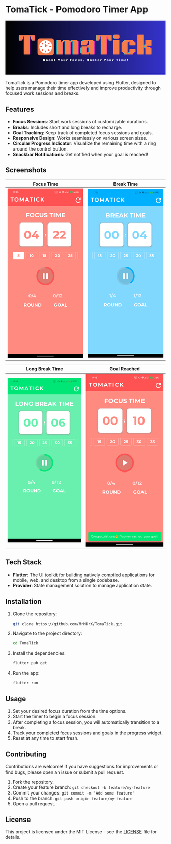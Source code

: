 # TomaTick - Pomodoro Timer App

![TomaTick Logo](https://github.com/MrMDrX/TomaTick/blob/main/images/banner.png)

TomaTick is a Pomodoro timer app developed using Flutter, designed to help users manage their time effectively and improve productivity through focused work sessions and breaks.

## Features

- **Focus Sessions**: Start work sessions of customizable durations.
- **Breaks**: Includes short and long breaks to recharge.
- **Goal Tracking**: Keep track of completed focus sessions and goals.
- **Responsive Design**: Works seamlessly on various screen sizes.
- **Circular Progress Indicator**: Visualize the remaining time with a ring around the control button.
- **Snackbar Notifications**: Get notified when your goal is reached!

## Screenshots

| **Focus Time** | **Break Time** |
| --- | --- |
| ![Focus Time](https://github.com/MrMDrX/TomaTick/blob/main/images/screenshots/focus.png) | ![Break Time](https://github.com/MrMDrX/TomaTick/blob/main/images/screenshots/break.png) |

| **Long Break Time** | **Goal Reached** |
| --- | --- |
| ![Long Break Time](https://github.com/MrMDrX/TomaTick/blob/main/images/screenshots/longbreak.png) | ![Goal Reached](https://github.com/MrMDrX/TomaTick/blob/main/images/screenshots/goal.png) |


## Tech Stack

- **Flutter**: The UI toolkit for building natively compiled applications for mobile, web, and desktop from a single codebase.
- **Provider**: State management solution to manage application state.

## Installation

1. Clone the repository:

   ```bash
   git clone https://github.com/MrMDrX/TomaTick.git
   ```

2. Navigate to the project directory:

   ```bash
   cd TomaTick
   ```

3. Install the dependencies:

   ```bash
   flutter pub get
   ```

4. Run the app:

   ```bash
   flutter run
   ```

## Usage

1. Set your desired focus duration from the time options.
2. Start the timer to begin a focus session.
3. After completing a focus session, you will automatically transition to a break.
4. Track your completed focus sessions and goals in the progress widget.
5. Reset at any time to start fresh.

## Contributing

Contributions are welcome! If you have suggestions for improvements or find bugs, please open an issue or submit a pull request.

1. Fork the repository.
2. Create your feature branch: `git checkout -b feature/my-feature`
3. Commit your changes: `git commit -m 'Add some feature'`
4. Push to the branch: `git push origin feature/my-feature`
5. Open a pull request.

## License

This project is licensed under the MIT License - see the [LICENSE](LICENSE.md) file for details.